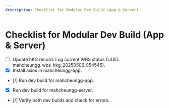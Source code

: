 ```yaml
---
description: Checklist for Modular Dev Build (App & Server)
---
```


# Checklist for Modular Dev Build (App & Server)

- [ ] Update hKG record: Log current WBS status (UUID: mahcheungg_wbs_hkg_20250506_054545).
- [x] Install axios in mahcheungg-app.
- [/] Run dev build for mahcheungg-app.
- [x] Run dev build for mahcheungg-server.
- [/] Verify both dev builds and check for errors.
